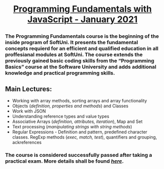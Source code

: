 # **<p align="center"><a href = "https://softuni.bg/trainings/3211/js-fundamentals-january-2021" target="_blank">Programming Fundamentals with JavaScript - January 2021</a></p>**

### The **Programming Fundamentals** course is the beginning of the inside program of **SoftUni**. It presents the fundamental concepts requierd for an efficient and qualified education in all proffesianal modules at SoftUni. The course extends the previously gained basic coding skills from the **“Programming Basics”** course at the Software University and adds additional knowledge and practical programming skills. 

## Main Lectures: 
*  Working with array methods, sorting arrays and array functionality
*   Objects (*definition, properties and methods*) and Classes
*  Work with JSON
*  Understanding reference types and value types
*  Associative Arrays (*definition, attributes, iteration*), Map and Set
*  Text processing (*manipulating strings with string methods*)
* Regular Expressions - Definition and pattern, predefined character classes. RegExp methods (*exec, match, test*), quantifiers and grouping, ackreferences

### The course is considered successfully passed after taking a practical exam. More details shall be found <a href = "https://softuni.bg/trainings/courses" target="_blank">*here*</a>.